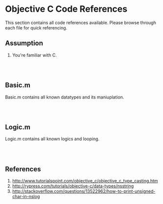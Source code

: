 # Objective C Code References
This section contains all code references available.
Please browse through each file for quick referencing.

## Assumption
1. You're familiar with C.

<br><br>

## Basic.m
Basic.m contains all known datatypes and its maniuplation.

<br><br>

## Logic.m
Logic.m contains all known logics and looping.

<br><br>

## References
1. http://www.tutorialspoint.com/objective_c/objective_c_type_casting.htm
2. http://rypress.com/tutorials/objective-c/data-types/nsstring
3. http://stackoverflow.com/questions/13522962/how-to-print-unsigned-char-in-nslog
